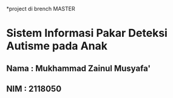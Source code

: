 *project di brench MASTER
# Sistem Informasi Pakar Deteksi Autisme pada Anak
<h2>Nama  : Mukhammad Zainul Musyafa'</h2>
<h2>NIM   : 2118050</h2>
